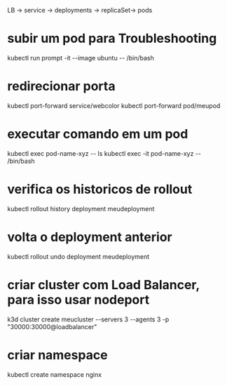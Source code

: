 
LB -> service -> deployments -> replicaSet-> pods

# subir um pod para Troubleshooting
kubectl run prompt -it --image ubuntu -- /bin/bash

# redirecionar porta
kubectl port-forward service/webcolor
kubectl port-forward pod/meupod

# executar comando em um pod
kubectl exec pod-name-xyz -- ls
kubectl exec -it pod-name-xyz -- /bin/bash

# verifica os historicos de rollout
kubectl rollout history deployment meudeployment

# volta o deployment anterior
kubectl rollout undo deployment meudeployment

# criar cluster com Load Balancer, para isso usar nodeport
k3d cluster create meucluster --servers 3 --agents 3 -p "30000:30000@loadbalancer"

# criar namespace
kubectl create namespace nginx



